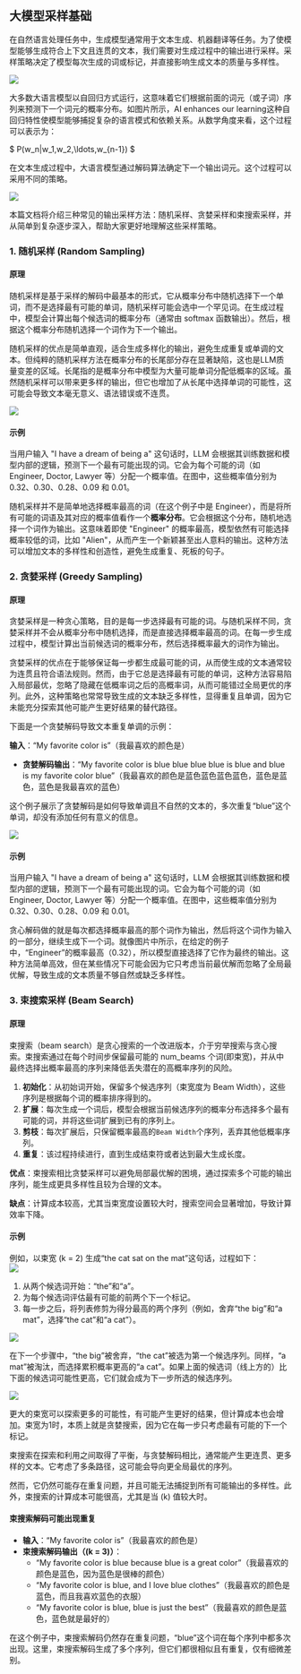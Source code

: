 ## 大模型采样基础
在自然语言处理任务中，生成模型通常用于文本生成、机器翻译等任务。为了使模型能够生成符合上下文且连贯的文本，我们需要对生成过程中的输出进行采样。采样策略决定了模型每次生成的词或标记，并直接影响生成文本的质量与多样性。

![](.images/01SamplingBasics01.png)

大多数大语言模型以自回归方式运行，这意味着它们根据前面的词元（或子词）序列来预测下一个词元的概率分布。如图片所示，AI enhances our learning这种自回归特性使模型能够捕捉复杂的语言模式和依赖关系。从数学角度来看，这个过程可以表示为：

$ P(w_n|w_1,w_2,\ldots,w_{n-1})
 $

在文本生成过程中，大语言模型通过解码算法确定下一个输出词元。这个过程可以采用不同的策略。

![](.images/01SamplingBasics02.png)

本篇文档将介绍三种常见的输出采样方法：随机采样、贪婪采样和束搜索采样，并从简单到复杂逐步深入，帮助大家更好地理解这些采样策略。

### 1. 随机采样 (Random Sampling)
#### 原理
随机采样是基于采样的解码中最基本的形式，它从概率分布中随机选择下一个单词，而不是选择最有可能的单词，随机采样可能会选中一个罕见词。在生成过程中，模型会计算出每个候选词的概率分布（通常由 softmax 函数输出）。然后，根据这个概率分布随机选择一个词作为下一个输出。

随机采样的优点是简单直观，适合生成多样化的输出，避免生成重复或单调的文本。但纯粹的随机采样方法在概率分布的长尾部分存在显著缺陷，这也是LLM质量变差的区域。长尾指的是概率分布中模型为大量可能单词分配低概率的区域。虽然随机采样可以带来更多样的输出，但它也增加了从长尾中选择单词的可能性，这可能会导致文本毫无意义、语法错误或不连贯。

![](.images/01SamplingBasics03.png)

#### 示例
当用户输入 "I have a dream of being a" 这句话时，LLM 会根据其训练数据和模型内部的逻辑，预测下一个最有可能出现的词。它会为每个可能的词（如 Engineer, Doctor, Lawyer 等）分配一个概率值。在图中，这些概率值分别为 0.32、0.30、0.28、0.09 和 0.01。

 随机采样并不是简单地选择概率最高的词（在这个例子中是 Engineer），而是将所有可能的词语及其对应的概率值看作一个**概率分布**。它会根据这个分布，随机地选择一个词作为输出。这意味着即使 "Engineer" 的概率最高，模型依然有可能选择概率较低的词，比如 "Alien"，从而产生一个新颖甚至出人意料的输出。这种方法可以增加文本的多样性和创造性，避免生成重复、死板的句子。

### 2. 贪婪采样 (Greedy Sampling)
#### 原理
贪婪采样是一种贪心策略，目的是每一步选择最有可能的词。与随机采样不同，贪婪采样并不会从概率分布中随机选择，而是直接选择概率最高的词。在每一步生成过程中，模型计算出当前候选词的概率分布，然后选择概率最大的词作为输出。

贪婪采样的优点在于能够保证每一步都生成最可能的词，从而使生成的文本通常较为连贯且符合语法规则。然而，由于它总是选择最有可能的单词，这种方法容易陷入局部最优，忽略了隐藏在低概率词之后的高概率词，从而可能错过全局更优的序列。此外，这种策略也常常导致生成的文本缺乏多样性，显得重复且单调，因为它未能充分探索其他可能产生更好结果的替代路径。

下面是一个贪婪解码导致文本重复单调的示例：

**输入**：“My favorite color is”（我最喜欢的颜色是）
+ **贪婪解码输出**：“My favorite color is blue blue blue blue is blue and blue is my favorite color blue”（我最喜欢的颜色是蓝色蓝色蓝色蓝色，蓝色是蓝色，蓝色是我最喜欢的蓝色）

这个例子展示了贪婪解码是如何导致单调且不自然的文本的，多次重复“blue”这个单词，却没有添加任何有意义的信息。

![](.images/01SamplingBasics04.png)

#### 示例
当用户输入 "I have a dream of being a" 这句话时，LLM 会根据其训练数据和模型内部的逻辑，预测下一个最有可能出现的词。它会为每个可能的词（如 Engineer, Doctor, Lawyer 等）分配一个概率值。在图中，这些概率值分别为 0.32、0.30、0.28、0.09 和 0.01。

贪心解码做的就是每次都选择概率最高的那个词作为输出，然后将这个词作为输入的一部分，继续生成下一个词。就像图片中所示，在给定的例子中，“Engineer”的概率最高（0.32），所以模型直接选择了它作为最终的输出。这种方法简单高效，但在某些情况下可能会因为它只考虑当前最优解而忽略了全局最优解，导致生成的文本质量不够自然或缺乏多样性。

### 3. 束搜索采样 (Beam Search)
#### 原理
束搜索（beam search）是贪心搜索的一个改进版本，介于穷举搜索与贪心搜索。束搜索通过在每个时间步保留最可能的 num_beams 个词(即束宽)，并从中最终选择出概率最高的序列来降低丢失潜在的高概率序列的风险。

1. **初始化**：从初始词开始，保留多个候选序列（束宽度为 Beam Width），这些序列是根据每个词的概率排序得到的。
2. **扩展**：每次生成一个词后，模型会根据当前候选序列的概率分布选择多个最有可能的词，并将这些词扩展到已有的序列上。
3. **剪枝**：每次扩展后，只保留概率最高的`Beam Width`个序列，丢弃其他低概率序列。
4. **重复**：该过程持续进行，直到生成结束符或者达到最大生成长度。

**优点**：束搜索相比贪婪采样可以避免局部最优解的困境，通过探索多个可能的输出序列，能生成更具多样性且较为合理的文本。

**缺点**：计算成本较高，尤其当束宽度设置较大时，搜索空间会显著增加，导致计算效率下降。

#### 示例
例如，以束宽 (k = 2) 生成“the cat sat on the mat”这句话，过程如下：  
![](.images/01SamplingBasics05.png)

1. 从两个候选词开始：“the”和“a”。
2. 为每个候选词评估最有可能的前两个下一个标记。
3. 每一步之后，将列表修剪为得分最高的两个序列（例如，舍弃“the big”和“a mat”，选择“the cat”和“a cat”）。

![](.images/01SamplingBasics06.png)

在下一个步骤中，“the big”被舍弃，“the cat”被选为第一个候选序列。同样，“a mat”被淘汰，而选择累积概率更高的“a cat”。如果上面的候选词（线上方的）比下面的候选词可能性更高，它们就会成为下一步所选的候选序列。

![](.images/01SamplingBasics07.png)

更大的束宽可以探索更多的可能性，有可能产生更好的结果，但计算成本也会增加。束宽为1时，本质上就是贪婪搜索，因为它在每一步只考虑最有可能的下一个标记。

束搜索在探索和利用之间取得了平衡，与贪婪解码相比，通常能产生更连贯、更多样的文本。它考虑了多条路径，这可能会导向更全局最优的序列。

然而，它仍然可能存在重复问题，并且可能无法捕捉到所有可能输出的多样性。此外，束搜索的计算成本可能很高，尤其是当 (k) 值较大时。

#### 束搜索解码可能出现重复
+ **输入**：“My favorite color is”（我最喜欢的颜色是）
+ **束搜索解码输出（(k = 3)）**：
    - “My favorite color is blue because blue is a great color”（我最喜欢的颜色是蓝色，因为蓝色是很棒的颜色）
    - “My favorite color is blue, and I love blue clothes”（我最喜欢的颜色是蓝色，而且我喜欢蓝色的衣服）
    - “My favorite color is blue, blue is just the best”（我最喜欢的颜色是蓝色，蓝色就是最好的）

在这个例子中，束搜索解码仍然存在重复问题，“blue”这个词在每个序列中都多次出现。这里，束搜索解码生成了多个序列，但它们都很相似且有重复，仅有细微差别。

  


